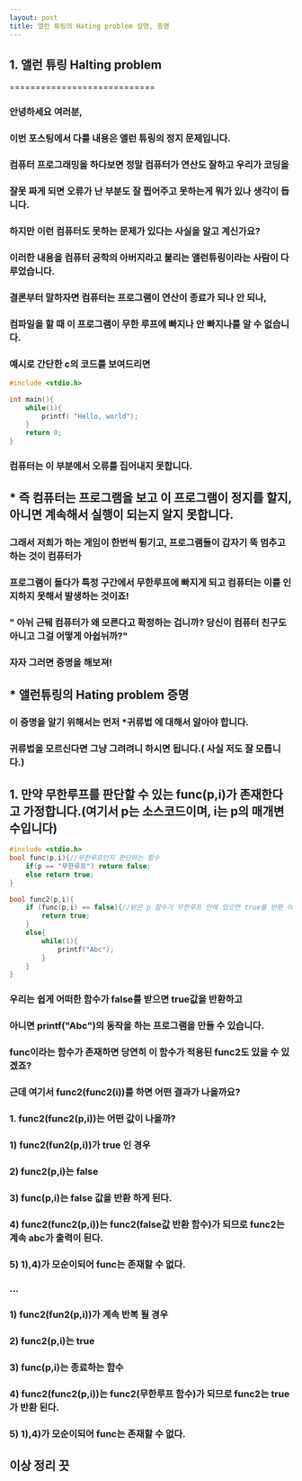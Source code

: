 ```yaml
---
layout: post
title: 앨런 튜링의 Hating problem 설명, 증명
---
```

## 1. 앨런 튜링 Halting problem
============================
### 안녕하세요 여러분,
### 이번 포스팅에서 다룰 내용은 앨런 튜링의 정지 문제입니다.

### 컴퓨터 프로그래밍을 하다보면 정말 컴퓨터가 연산도 잘하고 우리가 코딩을 
### 잘못 짜게 되면 오류가 난 부분도 잘 찝어주고 못하는게 뭐가 있나 생각이 듭니다.

### 하지만 이런 컴퓨터도 못하는 문제가 있다는 사실을 알고 계신가요?
### 이러한 내용을 컴퓨터 공학의 아버지라고 불리는 앨런튜링이라는 사람이 다루었습니다.

### 결론부터 말하자면 컴퓨터는 프로그램이 연산이 종료가 되나 안 되나,
### 컴파일을 할 때 이 프로그램이 무한 루프에 빠지나 안 빠지나를 알 수 없습니다.

### 예시로 간단한 c의 코드를 보여드리면 

``` c
#include <stdio.h>

int main(){
    while(1){
        printf( "Hello, world"); 
    }
    return 0;
}
```

### 컴퓨터는 이 부분에서 오류를 집어내지 못합니다.

## * 즉 컴퓨터는 프로그램을 보고 이 프로그램이 정지를 할지, 아니면 계속해서 실행이 되는지 알지 못합니다. 

### 그래서 저희가 하는 게임이 한번씩 튕기고, 프로그램들이 갑자기 뚝 멈추고 하는 것이 컴퓨터가
### 프로그램이 돌다가 특정 구간에서 무한루프에 빠지게 되고 컴퓨터는 이를 인지하지 못해서 발생하는 것이죠!

### " 아뉘 근뒈 컴퓨터가 왜 모른다고 확정하는 겁니까? 당신이 컴퓨터 친구도 아니고 그걸 어떻게 아쉽뉘까?"

### 자자 그러면 증명을 해보져!     

## * 앨런튜링의 Hating problem 증명

### 이 증명을 알기 위해서는 먼저  *귀류법 에 대해서 알아야 합니다.
### 귀류법을 모르신다면 그냥 그려려니 하시면 됩니다.( 사실 저도 잘 모릅니다.)

## 1. 만약 무한루프를 판단할 수 있는 func(p,i)가 존재한다고 가정합니다.(여기서 p는 소스코드이며, i는 p의 매개변수입니다)
```c
#include <stdio.h>
bool func(p,i){//무한루프인지 판단하는 함수
    if(p == "무한루프") return false;
    else return true;
}

bool func2(p,i){
    if (func(p,i) == false){//받은 p 함수가 무한루프 안에 있으면 true를 반환 아니면 계속 abc를 출력
        return true;
    }
    else{
        while(1){
            printf("Abc");
        }
    }
} 
```
### 우리는 쉽게 어떠한 함수가 false를 받으면 true값을 반환하고
### 아니면 printf("Abc")의 동작을 하는 프로그램을 만들 수 있습니다.
### func이라는 함수가 존재하면 당연히 이 함수가 적용된 func2도 있을 수 있겠죠?
### 근데 여기서 func2(func2(i))를 하면 어떤 결과가 나올까요?
### 1. func2(func2(p,i))는 어떤 값이 나올까?
### 1) func2(fun2(p,i))가 true 인 경우
### 2) func2(p,i)는 false 
### 3) func(p,i)는 false 값을 반환 하게 된다.
### 4) func2(func2(p,i))는 func2(false값 반환 함수)가 되므로 func2는 계속 abc가 출력이 된다.
### 5) 1),4)가 모순이되어 func는 존재할 수 없다.
### ...
### 1) func2(fun2(p,i))가 계속 반복 될 경우
### 2) func2(p,i)는 true
### 3) func(p,i)는 종료하는 함수
### 4) func2(func2(p,i))는 func2(무한루프 함수)가 되므로 func2는 true가 반환 된다.
### 5) 1),4)가 모순이되어 func는 존재할 수 없다.

## 이상 정리 끗

